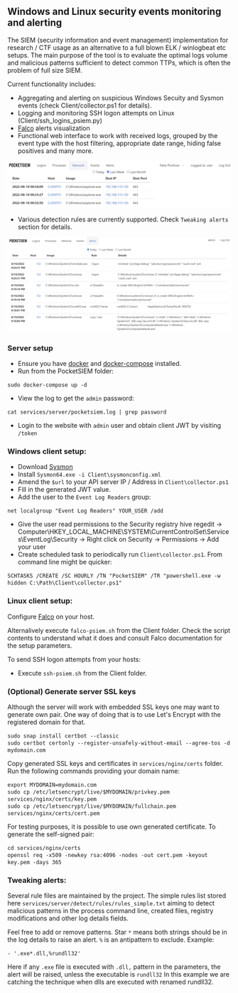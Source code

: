 ## Windows and Linux security events monitoring and alerting

 The SIEM (security information and event management) implementation for research / CTF usage as an alternative to a full blown ELK / winlogbeat etc setups. The main purpose of the tool is to evaluate the optimal logs volume and malicious patterns sufficient to detect common TTPs, which is often the problem of full size SIEM.

Current functionality includes:

* Aggregating and alerting on suspicious Windows Secuity and Sysmon events (check Client/collector.ps1 for details).
* Logging and monitoring SSH logon attempts on Linux (Client/ssh_logins_psiem.py)
* [Falco](https://falco.org/) alerts visualization
* Functional web interface to work with received logs, grouped by the event type with the host filtering,  appropriate date range, hiding false positives and many more.

![](img/network-logs.png)

* Various detection rules are currently supported. Check `Tweaking alerts` section for details.

![](img/alerts.png)

### Server setup

* Ensure you have [docker](https://docs.docker.com/engine/install/) and [docker-compose](https://docs.docker.com/compose/install/other/) installed.
* Run from the PocketSIEM folder:

```
sudo docker-compose up -d
```

* View the log to get the `admin` password:

```
cat services/server/pocketsiem.log | grep password
```

* Login to the website with `admin` user and obtain client JWT by visiting `/token`

### Windows client setup:

* Download [Sysmon](https://download.sysinternals.com/files/Sysmon.zip)
* Install `Sysmon64.exe -i Client\sysmonconfig.xml`
* Amend the `$url` to your API server IP / Address in `Client\collector.ps1`
* Fill in the generated JWT value.
* Add the user to the `Event Log Readers` group:

```
net localgroup "Event Log Readers" YOUR_USER /add
```

* Give the user read permissions to the Security registry hive regedit -> Computer\HKEY_LOCAL_MACHINE\SYSTEM\CurrentControlSet\Services\EventLog\Security -> Right click on Security -> Permissions -> Add your user
* Create scheduled task to periodically run `Client\collector.ps1`. From command line might be quicker:

```
SCHTASKS /CREATE /SC HOURLY /TN "PocketSIEM" /TR "powershell.exe -w hidden C:\Path\Client\collector.ps1"
```

### Linux client setup:

Configure [Falco](https://falco.org/docs/getting-started/falco-linux-quickstart/) on your host.

Alternalively execute `falco-psiem.sh` from the Client folder. Check the script contents to understand what it does and consult Falco documentation for the setup parameters.

To send SSH logon attempts from your hosts:
* Execute `ssh-psiem.sh` from the Client folder.

### (Optional) Generate server SSL keys

Although the server will work with embedded SSL keys one may want to generate own pair. One way of doing that is to use Let's Encrypt with the registered domain for that.

```
sudo snap install certbot --classic
sudo certbot certonly --register-unsafely-without-email --agree-tos -d mydomain.com
```

Copy generated SSL keys and certificates in `services/nginx/certs` folder. Run the following commands providing your domain name:

```
export MYDOMAIN=mydomain.com
sudo cp /etc/letsencrypt/live/$MYDOMAIN/privkey.pem services/nginx/certs/key.pem
sudo cp /etc/letsencrypt/live/$MYDOMAIN/fullchain.pem services/nginx/certs/cert.pem
```

For testing purposes, it is possible to use own generated certificate. To generate the self-signed pair:

```
cd services/nginx/certs
openssl req -x509 -newkey rsa:4096 -nodes -out cert.pem -keyout key.pem -days 365
```

### Tweaking alerts:

Several rule files are maintained by the project. The simple rules list stored here `services/server/detect/rules/rules_simple.txt` aiming to detect malicious patterns in the process command line, created files, registry modifications and other log details fields. 

Feel free to add or remove patterns. Star `*` means both strings should be in the log details to raise an alert. `%` is an antipattern to exclude. Example:

```
- '.exe*.dll,%rundll32'
```

Here if any `.exe` file is executed with `.dll,` pattern in the parameters, the alert will be raised, unless the executable is `rundll32` In this example we are catching the technique when dlls are executed with renamed rundll32.